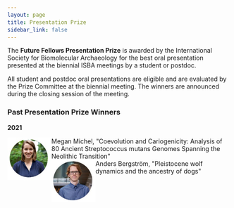 ```yaml
---
layout: page
title: Presentation Prize
sidebar_link: false
---
```


The <b>Future Fellows Presentation Prize</b> is awarded by the International Society for Biomolecular Archaeology for the best oral presentation presented at the biennial ISBA meetings by a student or postdoc.

All student and postdoc oral presentations are eligible and are evaluated by the Prize Committee at the biennial meeting. The winners are announced during the closing session of the meeting.

### Past Presentation Prize Winners

<b>2021</b>

<img align="left" width="100" src="/assets/images/MeganMichel.jpg">
Megan Michel, "Coevolution and Cariogenicity: Analysis of 80 Ancient Streptococcus mutans Genomes Spanning the Neolithic Transition"

<br>
<img align="left" width="100" src="/assets/images/AndersBergstroem.jpg">
Anders Bergström, "Pleistocene wolf dynamics and the ancestry of dogs"
